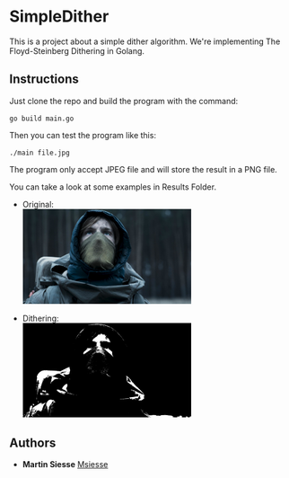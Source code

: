 # SimpleDither

This is a project about a simple dither algorithm. We're implementing The Floyd-Steinberg Dithering in Golang.

## Instructions

Just clone the repo and build the program with the command:
```
go build main.go
```

Then you can test the program like this:
```
./main file.jpg
```

The program only accept JPEG file and will store the result in a PNG file.

You can take a look at some examples in Results Folder.

- Original:<br/>
<img src="ciel.jpg" width="300px" ><br/>

- Dithering:<br/>
<img src="Results/result.png" width="300px" ><br/>

## Authors
* **Martin Siesse** [Msiesse](https://github.com/msiesse)
